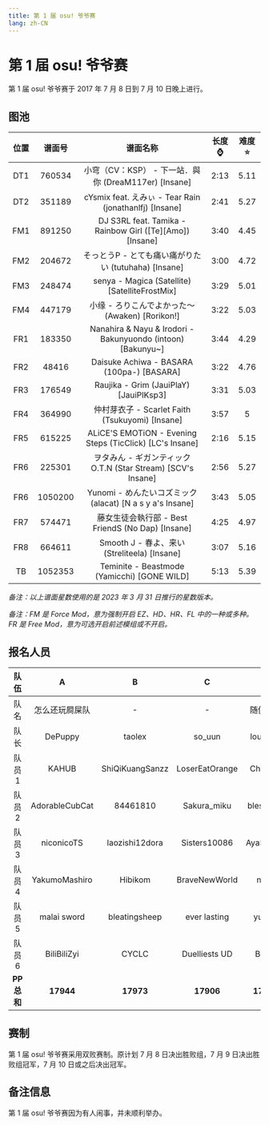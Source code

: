 ```yaml
---
title: 第 1 届 osu! 爷爷赛
lang: zh-CN
---
```


# 第 1 届 osu! 爷爷赛

第 1 届 osu! 爷爷赛于 2017 年 7 月 8 日到 7 月 10 日晚上进行。

## 图池

| 位置 | 谱面号 | 谱面名称 | 长度⌚️ | 难度⭐️ |
| :-: | :-: | :-: | :-: | :-: |
| DT1 | 760534 | 小穹（CV：KSP） - 下一站．與你 (DreaM117er) [Insane] | 2:13 | 5.11 |
| DT2 | 351189 | cYsmix feat. えみぃ - Tear Rain (jonathanlfj) [Insane] | 2:41 | 5.27 |
| FM1 | 891250 | DJ S3RL feat. Tamika - Rainbow Girl (\[Te\]\[Amo\]) [Insane] | 3:40 | 4.45 |
| FM2 | 204672 | そっとうP - とても痛い痛がりたい (tutuhaha) [Insane] | 3:00 | 4.72 |
| FM3 | 248474 | senya - Magica (Satellite) [SatelliteFrostMix] | 3:29 | 5.01 |
| FM4 | 447179 | 小缘 - ろりこんでよかった～ (Awaken) [Rorikon!] | 3:22 | 5.03 |
| FR1 | 183350 | Nanahira & Nayu & Irodori - Bakunyuondo (intoon) [Bakunyu\~] | 3:44 | 4.29 |
| FR2 | 48416 | Daisuke Achiwa - BASARA (100pa-) [BASARA] | 3:22 | 4.76 |
| FR3 | 176549 | Raujika - Grim (JauiPlaY) [JauiPlKsp3] | 3:31 | 5.03 |
| FR4 | 364990 | 仲村芽衣子 - Scarlet Faith (Tsukuyomi) [Insane] | 3:57 | 5 |
| FR5 | 615225 | ALiCE'S EMOTiON - Evening Steps (TicClick) [LC's Insane] | 2:16 | 5.15 |
| FR6 | 225301 | ヲタみん - ギガンティック O.T.N (Star Stream) [SCV's Insane] | 2:56 | 5.27 |
| FR6 | 1050200 | Yunomi - めんたいコズミック (alacat) [N a s y a's Insane] | 3:43 | 5.05 |
| FR7 | 574471 | 藤女生徒会執行部 - Best FriendS (No Dap) [Insane] | 4:25 | 4.97 |
| FR8 | 664611 | Smooth J - 春よ、来い (Streliteela) [Insane] | 3:07 | 5.16 |
| TB | 1052353 | Teminite - Beastmode (Yamicchi) [GONE WILD] | 5:13 | 5.39 |

*备注：以上谱面星数使用的是 2023 年 3 月 31 日推行的星数版本。*

*备注：FM 是 Force Mod，意为强制开启 EZ、HD、HR、FL 中的一种或多种。FR 是 Free Mod，意为可选开启前述模组或不开启。*

## 报名人员

| 队伍 | A | B | C | D |
| :-: | :-: | :-: | :-: | :-: |
| 队名 | 怎么还玩屙屎队 | - | - | 随便取吧 |
| 队长 | DePuppy | taolex | so_uun | louxinye |
| 队员1 | KAHUB | ShiQiKuangSanzz | LoserEatOrange | ChongZi |
| 队员2 | AdorableCubCat | 84461810 | Sakura_miku | bless_von |
| 队员3 | niconicoTS | laozishi12dora | Sisters10086 | AyaSakura |
| 队员4 | YakumoMashiro | Hibikom | BraveNewWorld | nuds |
| 队员5 | malai sword | bleatingsheep | ever lasting | yuanxi |
| 队员6 | BiliBiliZyi | CYCLC | Duelliests UD | BXXX |
| **PP 总和** | **17944** | **17973** | **17906** | **17787** |

## 赛制

第 1 届 osu! 爷爷赛采用双败赛制。原计划 7 月 8 日决出胜败组，7 月 9 日决出胜败组冠军，7 月 10 日或之后决出冠军。

## 备注信息

第 1 届 osu! 爷爷赛因为有人闹事，并未顺利举办。
